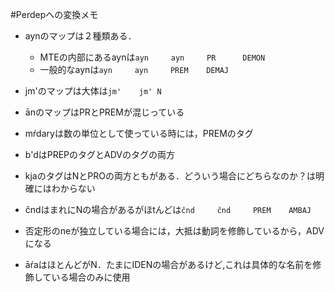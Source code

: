 #Perdepへの変換メモ

* aynのマップは２種類ある．
  * MTEの内部にあるaynは````ayn     ayn     PR      DEMON````
  * 一般的なaynは````ayn     ayn     PREM    DEMAJ````

* jm'のマップは大体は````jm'	jm'	N````
* ānのマップはPRとPREMが混じっている
* mŕdaryは数の単位として使っている時には，PREMのタグ
* b'dはPREPのタグとADVのタグの両方
* kjaのタグはNとPROの両方ともがある．どういう場合にどちらなのか？は明確にはわからない
* čndはまれにNの場合があるがほtんどは````čnd     čnd     PREM    AMBAJ````
* 否定形のneが独立している場合には，大抵は動詞を修飾しているから，ADVになる
* āŕaはほとんどがN．たまにIDENの場合があるけど,これは具体的な名前を修飾している場合のみに使用

